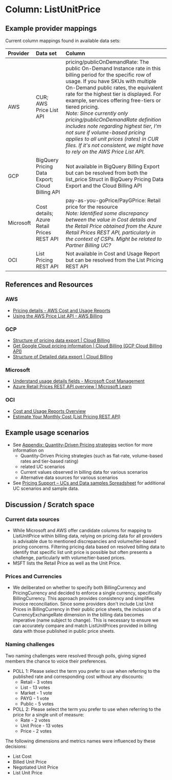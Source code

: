 # Column: ListUnitPrice

## Example provider mappings

Current column mappings found in available data sets:

| Provider  | Data set                                           | Column                                                                                                                                                                                                                                                                                                                                                                                                                                                                                                                                                                     |
| :-------- | :------------------------------------------------- | :------------------------------------------------------------------------------------------------------------------------------------------------------------------------------------------------------------------------------------------------------------------------------------------------------------------------------------------------------------------------------------------------------------------------------------------------------------------------------------------------------------------------------------------------------------------------- |
| AWS       | CUR;<br>AWS Price List API                         | pricing/publicOnDemandRate: The public On-Demand Instance rate in this billing period for the specific row of usage. If you have SKUs with multiple On-Demand public rates, the equivalent rate for the highest tier is displayed. For example, services offering free-tiers or tiered pricing.<br>_Note: Since currently only pricing/publicOnDemandRate definition includes note regarding highest tier, I'm not sure if volume-based pricing applies to all unit prices (rates) in CUR files. If it's not consistent, we might have to rely on the AWS Price List API._ |
| GCP       | BigQuery Pricing Data Export;<br>Cloud Billing API | Not available in BigQuery Billing Export but can be resolved from both the list_price Struct in BigQuery Pricing Data Export and the Cloud Billing API                                                                                                                                                                                                                                                                                                                                                                                                                     |
| Microsoft | Cost details;<br>Azure Retail Prices REST API      | pay-as-you-goPrice/PayGPrice: Retail price for the resource<br>_Note: Identified some discrepancy between the value in Cost details and the Retail Price obtained from the Azure Retail Prices REST API, particularly in the context of CSPs. Might be related to Partner Billing UC?_                                                                                                                                                                                                                                                                                     |
| OCI       | List Pricing REST API                              | Not available in Cost and Usage Report but can be resolved from the List Pricing REST API                                                                                                                                                                                                                                                                                                                                                                                                                                                                                  |

## References and Resources

### AWS

- [Pricing details - AWS Cost and Usage Reports](https://docs.aws.amazon.com/cur/latest/userguide/pricing-columns.html)
- [Using the AWS Price List API - AWS Billing](https://docs.aws.amazon.com/awsaccountbilling/latest/aboutv2/price-changes.html)

### GCP

- [Structure of pricing data export | Cloud Billing](https://cloud.google.com/billing/docs/how-to/export-data-bigquery-tables/pricing-data)
- [Get Google Cloud pricing information | Cloud Billing (GCP Cloud Billing API)](https://cloud.google.com/billing/docs/how-to/get-pricing-information-api)
- [Structure of Detailed data export | Cloud Billing](https://cloud.google.com/billing/docs/how-to/export-data-bigquery-tables/detailed-usage)

### Microsoft

- [Understand usage details fields - Microsoft Cost Management](https://learn.microsoft.com/en-us/azure/cost-management-billing/automate/understand-usage-details-fields)
- [Azure Retail Prices REST API overview | Microsoft Learn](https://learn.microsoft.com/en-us/rest/api/cost-management/retail-prices/azure-retail-prices)

### OCI

- [Cost and Usage Reports Overview](https://docs.oracle.com/en-us/iaas/Content/Billing/Concepts/usagereportsoverview.htm)
- [Estimate Your Monthly Cost (List Pricing REST API)](https://docs.oracle.com/en-us/iaas/Content/GSG/Tasks/signingup_topic-Estimating_Costs.htm#accessing_list_pricing)

## Example usage scenarios

- See [Appendix: Quantity-Driven Pricing strategies](../appendix/quantity_driven_pricing_strategies.md) section for more information on
  - Quantity-Driven Pricing strategies (such as flat-rate, volume-based rates and tier-based rating)
  - related UC scenarios
  - Current values observed in billing data for various scenarios
  - Alternative data sources for various scenarios
- See [Pricing Support – UCs and Data samples Spreadsheet](https://docs.google.com/spreadsheets/d/1AZ-vtkKeKwYc8rqhxP1zMTnAVAS-svmWQQmr8cpv-IM/edit#gid=117987709) for additional UC scenarios and sample data.

## Discussion / Scratch space

### Current data sources

- While Microsoft and AWS offer candidate columns for mapping to ListUnitPrice within billing data, relying on pricing data for all providers is advisable due to mentioned discrepancies and volume/tier-based pricing concerns. Filtering pricing data based on resolved billing data to identify that specific list unit price is possible but often presents a challenge, particularly with volume/tier-based prices.
- MSFT lists the Retail Price as well as the Unit Price.

### Prices and Currencies

- We deliberated on whether to specify both BillingCurrency and PricingCurrency and decided to enforce a single currency, specifically BillingCurrency. This approach provides consistency and simplifies invoice reconciliation. Since some providers don't include List Unit Prices in BillingCurrency in their public price sheets, the inclusion of a CurrencyExchangeRate dimension in the billing data becomes imperative (name subject to change). This is necessary to ensure we can accurately compare and match ListUnitPrices provided in billing data with those published in public price sheets.

### Naming challenges

Two naming challenges were resolved through polls, giving signed members the chance to voice their preferences.

- POLL 1: Please select the term you prefer to use when referring to the published rate and corresponding cost without any discounts:
  - Retail - 3 votes
  - List - 13 votes
  - Market - 1 vote
  - PAYG - 1 vote
  - Public - 5 votes
- POLL 2: Please select the term you prefer to use when referring to the price for a single unit of measure:
  - Rate - 2 votes
  - Unit Price - 13 votes
  - Price - 2 votes

The following dimensions and metrics names were influenced by these decisions:

- List Cost
- Billed Unit Price
- Negotiated Unit Price
- List Unit Price
